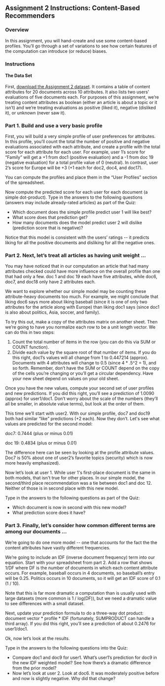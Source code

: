 
## Assignment 2 Instructions: Content-Based Recommenders

### Overview

In this assignment, you will hand-create and use some content-based profiles. You’ll go through a set of variations to see how certain features of the computation can introduce (or reduce) biases.

### Instructions

#### The Data Set


First, [download the Assignment 2 dataset](https://d396qusza40orc.cloudfront.net/flex-umntestsite/on-demand_files/Assignment%202.xls). It contains a table of content attributes for 20 documents across 10 attributes. It also lists two users’ evaluations of five documents each. For purposes of this assignment, we’re treating content attributes as boolean (either an article is about a topic or it isn’t) and we’re treating evaluations as positive (liked it), negative (disliked it), or unknown (never saw it).

### Part 1. Build and use a very basic profile

First, you will build a very simple profile of user preferences for attributes. In this profile, you’ll count the total the number of positive and negative evaluations associated with each attribute, and create a profile with the total score for each attribute for each user. For example, user 1’s score for “Family” will get a +1 from doc1 (positive evaluation) and a -1 from doc 19 (negative evaluation) for a total profile value of 0 (neutral). In contrast, user 2’s score for Europe will be +3 (+1 each for doc2, doc4, and doc17).

You can compute the profiles and place them in the “User Profiles” section of the spreadsheet.

Now compute the predicted score for each user for each document (a simple dot-product). Type in the answers to the following questions (answers may include already-rated articles) as part of the Quiz:

* Which document does the simple profile predict user 1 will like best?
* What score does that prediction get?
* How many documents does the model predict user 2 will dislike (prediction score that is negative)?

Notice that this model is consistent with the users’ ratings -- it predicts liking for all the positive documents and disliking for all the negative ones.

### Part 2. Next, let’s treat all articles as having unit weight ...

You may have noticed that in our computation an article that had many attributes checked could have more influence on the overall profile than one that had only a few. doc 1 and doc 19 each have five attributes, while doc6, doc7, and doc18 only have 2 attributes each.

We want to explore whether our simple model may be counting these attribute-heavy documents too much. For example, we might conclude that liking doc6 says more about liking baseball (since it is one of only two attributes for the article along with Europe) than liking doc1 says (since doc1 is also about politics, Asia, soccer, and family).

To try this out, make a copy of the attributes matrix on another sheet. Then we’re going to have you normalize each row to be a unit length vector. We can do this in two steps:

1. Count the total number of items in the row (you can do this via SUM or COUNT function).
2. Divide each value by the square root of that number of items. If you do this right, doc1’s values will all change from 1 to 0.447214 (approx). Documents with 4 attributes will change to 0.5 (since 4 * .5^2 = 1), and so forth. Remember, don’t have the SUM or COUNT depend on the copy of the cells you’re changing or you’ll get a circular dependency. Have your new sheet depend on values on your old sheet.

Once you have the new values, compute your second set of user profiles and new predictions. If you did this right, you’ll see a prediction of 1.0090 (approx) for user1/doc1. Don’t worry about the scale of the numbers (they’ll all be smaller, in absolute value terms), but look at the order of them.

This time we’ll start with user2. With our simple profile, doc7 and doc19 both had similar “like” predictions (+2 each). Now they don’t. Let's see what values are predicted for the second model:

doc7: 0.7444 (plus or minus 0.01)

doc 19: 0.4834 (plus or minus 0.01)

The difference here can be seen by looking at the profile attribute values. Doc7 is 50% about one of user2’s favorite topics (security) which is now more heavily emphasized).

Now let’s look at user 1. While user 1's first-place document is the same in both models, that isn't true for other places. In our simple model, the second/third place recommendation was a tie between doc1 and doc 12. Neither of those is in second place with this new model.

Type in the answers to the following questions as part of the Quiz:

* Which document is now in second with this new model?
* What prediction score does it have?

### Part 3. Finally, let’s consider how common different terms are among our documents …

We’re going to do one more model -- one that accounts for the fact the the content attributes have vastly different frequencies.

We’re going to include an IDF (inverse document frequency) term into our equation. Start with your spreadsheet from part 2. Add a row that shows 1/DF where DF is the number of documents in which each content attribute occurs. For example, baseball occurs in 4 documents, so baseball’s entry will be 0.25. Politics occurs in 10 documents, so it will get an IDF score of 0.1 (1 / 10).

Note that this is far more dramatic a computation than is usually used with large datasets (more common is 1 / log(DF)), but we need a dramatic value to see differences with a small dataset.

Next, update your prediction formula to do a three-way dot product: document vector * profile * IDF (fortunately, SUMPRODUCT can handle a third array). If you did this right, you’ll see a prediction of about 0.2476 for user1/doc1.

Ok, now let’s look at the results.

Type in the answers to the following questions into the Quiz:

* Compare doc1 and doc9 for user1. What’s user1’s prediction for doc9 in the new IDF weighted model? See how there’s a dramatic difference from the prior model?
* Now let’s look at user 2. Look at doc6. It was moderately positive before and now is slightly negative. Why did that change?